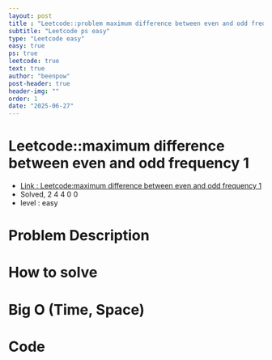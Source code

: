 ```yaml
---
layout: post
title : "Leetcode::problem maximum difference between even and odd frequency 1"
subtitle: "Leetcode ps easy"
type: "Leetcode easy"
easy: true
ps: true
leetcode: true
text: true
author: "beenpow"
post-header: true
header-img: ""
order: 1
date: "2025-06-27"
---
```


# Leetcode::maximum difference between even and odd frequency 1
- [Link : Leetcode:maximum difference between even and odd frequency 1]()
- Solved, 2 4 4 0 0
- level : easy
# Problem Description

# How to solve


# Big O (Time, Space)

# Code

```cpp

```